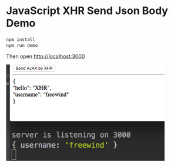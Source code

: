 JavaScript XHR Send Json Body Demo
==================================

```
npm install
npm run demo
```

Then open <http://localhost:3000>

![demo](./images/demo.jpg)
